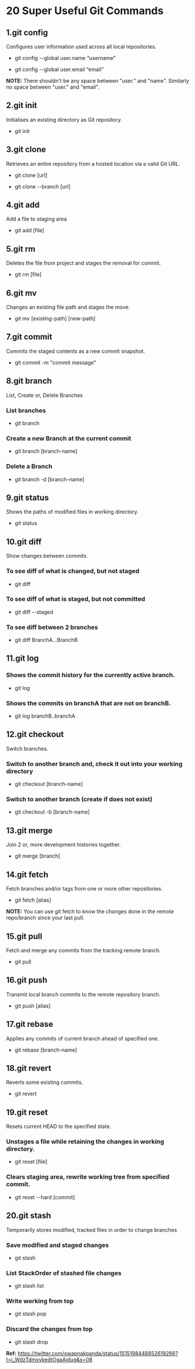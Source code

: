 # 20 Super Useful Git Commands

## 1.git config

Configures user information used across all local repositories.

- git config --global user.name “username”

- git config --global user.email “email”

**NOTE:** There shouldn't be any space between "user." and "name". Similarly no space between "user." and "email".

## 2.git init

Initialises an existing directory as Git repository.

- git init

## 3.git clone

Retrieves an entire repository from a hosted location via a valid Git URL.

- git clone [url]

- git clone --branch <name> [url]

## 4.git add

Add a file to staging area

- git add [file]

## 5.git rm

Deletes the file from project and stages the removal for commit.

- git rm [file]

## 6.git mv

Changes an existing file path and stages the move.

- git mv [existing-path] [new-path]

## 7.git commit

Commits the staged contents as a new commit snapshot.

- git commit -m "commit message"

## 8.git branch

List, Create or, Delete Branches

### List branches
- git branch

### Create a new Branch at the current commit
- git branch [branch-name]
 
### Delete a Branch
- git branch -d [branch-name]

## 9.git status

Shows the paths of modified files in working directory.

- git status

## 10.git diff

Show changes between commits.

### To see diff of what is changed, but not staged
- git diff

### To see diff of what is staged, but not committed
- git diff --staged

### To see diff between 2 branches
- git diff BranchA...BranchB

## 11.git log

### Shows the commit history for the currently active branch.
- git log

### Shows the commits on branchA that are not on branchB.
- git log branchB..branchA

## 12.git checkout

Switch branches.

### Switch to another branch and, check it out into your working directory
- git checkout [branch-name]

### Switch to another branch (create if does not exist)
- git checkout -b [branch-name]

## 13.git merge

Join 2 or, more development histories together.

- git merge [branch]

## 14.git fetch

Fetch branches and/or tags from one or more other repositories.

- git fetch [alias]

**NOTE:**  You can use git fetch to know the changes done in the remote repo/branch since your last pull.

## 15.git pull

Fetch and merge any commits from the tracking remote branch.

- git pull

## 16.git push

Transmit local branch commits to the remote repository branch.

- git push [alias]

## 17.git rebase

Applies any commits of current branch ahead of specified one.

- git rebase [branch-name]

## 18.git revert

Reverts some existing commits.

- git revert <commit>

## 19.git reset

Resets current HEAD to the specified state.

### Unstages a file while retaining the changes in working directory.
- git reset [file]

### Clears staging area, rewrite working tree from specified commit.
- git reset --hard [commit]

## 20.git stash

Temporarily stores modified, tracked files in order to change branches

### Save modified and staged changes
- git stash

### List StackOrder of stashed file changes
- git stash list

### Write working from top
- git stash pop

### Discard the changes from top
- git stash drop

**Ref:** https://twitter.com/swapnakpanda/status/1515198448852619266?t=i_WdzTdmxykedtOgaAidug&s=08